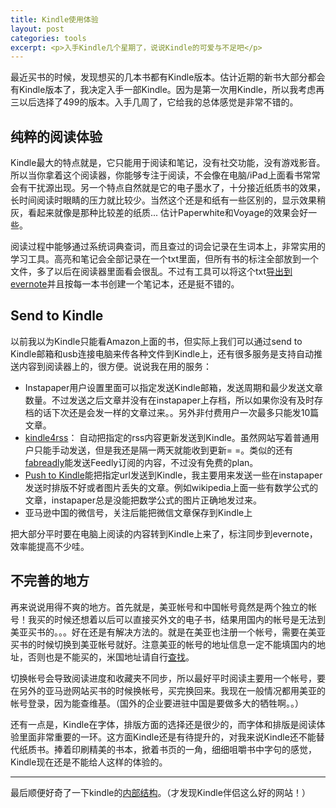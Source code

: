 ```yaml
---
title: Kindle使用体验
layout: post
categories: tools
excerpt: <p>入手Kindle几个星期了，说说Kindle的可爱与不足吧</p>
---
```


最近买书的时候，发现想买的几本书都有Kindle版本。估计近期的新书大部分都会有Kindle版本了，我决定入手一部Kindle。因为是第一次用Kindle，所以我考虑再三以后选择了499的版本。入手几周了，它给我的总体感觉是非常不错的。

## 纯粹的阅读体验

Kindle最大的特点就是，它只能用于阅读和笔记，没有社交功能，没有游戏影音。所以当你拿着这个阅读器，你能够专注于阅读，不会像在电脑/iPad上面看书常常会有干扰源出现。另一个特点自然就是它的电子墨水了，十分接近纸质书的效果，长时间阅读时眼睛的压力就比较少。当然这个还是和纸有一些区别的，显示效果稍灰，看起来就像是那种比较差的纸质... 估计Paperwhite和Voyage的效果会好一些。

阅读过程中能够通过系统词典查词，而且查过的词会记录在生词本上，非常实用的学习工具。高亮和笔记会全部记录在一个txt里面，但所有书的标注全部放到一个文件，多了以后在阅读器里面看会很乱。不过有工具可以将这个txt[导出到evernote](http://www.zhihu.com/question/22356174)并且按每一本书创建一个笔记本，还是挺不错的。

## Send to Kindle

以前我以为Kindle只能看Amazon上面的书，但实际上我们可以通过send to Kindle邮箱和usb连接电脑来传各种文件到Kindle上，还有很多服务是支持自动推送内容到阅读器上的，很方便。说说我在用的服务：

* Instapaper用户设置里面可以指定发送Kindle邮箱，发送周期和最少发送文章数量。不过发送之后文章并没有在instapaper上存档，所以如果你没有及时存档的话下次还是会发一样的文章过来。。另外非付费用户一次最多只能发10篇文章。
* [kindle4rss](http://kindle4rss.com/)： 自动把指定的rss内容更新发送到Kindle。虽然网站写着普通用户只能手动发送，但是我还是隔一两天就能收到更新= =。类似的还有[fabreadly](http://fabreadly.com/account/)能发送Feedly订阅的内容，不过没有免费的plan。
* [Push to Kindle](http://fivefilters.org/kindle-it/)能把指定url发送到Kindle，我主要用来发送一些在instapaper发送时排版不好或者图片丢失的文章。例如wikipedia上面一些有数学公式的文章，instapaper总是没能把数学公式的图片正确地发过来。
* 亚马逊中国的微信号，关注后能把微信文章保存到Kindle上

把大部分平时要在电脑上阅读的内容转到Kindle上来了，标注同步到evernote，效率能提高不少哇。

## 不完善的地方

再来说说用得不爽的地方。首先就是，美亚帐号和中国帐号竟然是两个独立的帐号！我买的时候还想着以后可以直接买外文的电子书，结果用国内的帐号是无法到美亚买书的。。。好在还是有解决方法的。就是在美亚也注册一个帐号，需要在美亚买书的时候切换到美亚帐号就好。注意美亚的帐号的地址信息一定不能填国内的地址，否则也是不能买的，米国地址请自行[查找](https://www.google.com/search?q=random+american+address)。

切换帐号会导致阅读进度和收藏夹不同步，所以最好平时阅读主要用一个帐号，要在另外的亚马逊网站买书的时候换帐号，买完换回来。我现在一般情况都用美亚的帐号登录，因为能查维基。（国外的企业要进驻中国是要做多大的牺牲啊。。）

还有一点是，Kindle在字体，排版方面的选择还是很少的，而字体和排版是阅读体验里面非常重要的一环。这方面Kindle还是有待提升的，对我来说Kindle还不能替代纸质书。捧着印刷精美的书本，掀着书页的一角，细细咀嚼书中字句的感觉，Kindle现在还是不能给人这样的体验的。

---

最后顺便好奇了一下kindle的[内部结构](http://kindlefere.com/post/58.html)。（才发现Kindle伴侣这么好的网站！）
